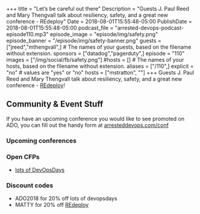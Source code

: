 +++
title = "Let’s be careful out there"
Description = "Guests J. Paul Reed and Mary Thengvall talk about resiliency, safety, and a great new conference - REdeploy"
Date = 2018-08-01T15:55:48-05:00
PublishDate = 2018-08-01T15:55:48-05:00
podcast_file = "arrested-devops-podcast-episode110.mp3"
episode_image = "episode/img/safety.png"
episode_banner = "/episode/img/safety-banner.png"
guests = ["jreed","mthengvall",] # The names of your guests, based on the filename without extension.
sponsors = ["datadog","pagerduty",]
episode = "110"
images = ["/img/social/fb/safety.png"]
#hosts = [] # The names of your hosts, based on the filename without extension.
aliases = ["/110",]
explicit = "no" # values are "yes" or "no"
hosts = ["mstratton", ""]
+++
Guests J. Paul Reed and Mary Thengvall talk about resiliency, safety, and a great new conference - [REdeploy](https://re-deploy.io)!

## Community & Event Stuff

If you have an upcoming conference you would like to see promoted on ADO, you can fill out the handy form at [arresteddevops.com/conf](https://arresteddevops.com/conf)

### Upcoming conferences

### Open CFPs

- [lots of DevOpsDays](https://devopsdays.org/speaking)

### Discount codes
- ADO2018 for 20% off lots of devopsdays
- MATTY for 20% off [REdeploy](https://re-deploy.io)
